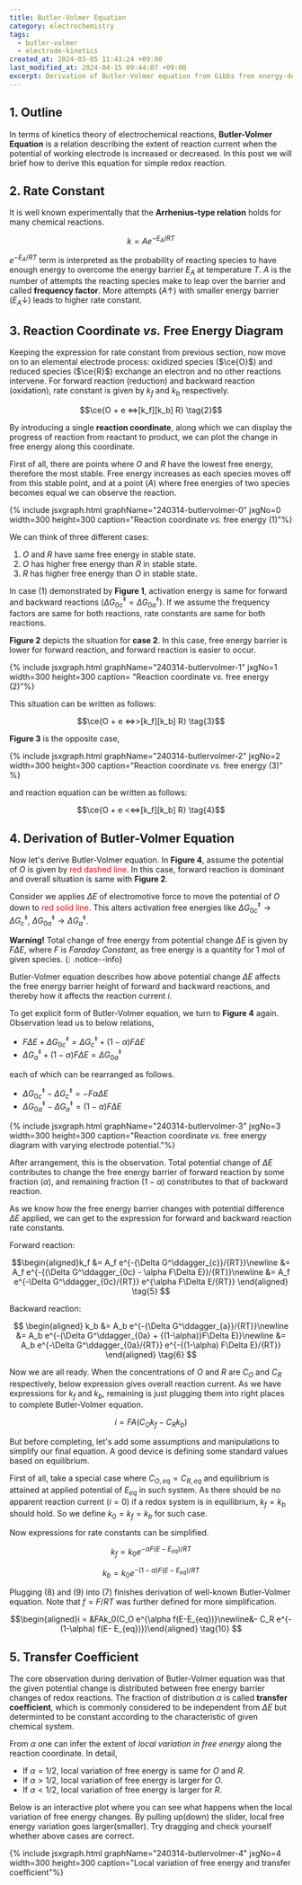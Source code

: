 ```yaml
---
title: Butler-Volmer Equation
category: electrochemistry
tags:
  - butler-volmer
  - electrode-kinetics
created_at: 2024-03-05 11:43:24 +09:00
last_modified_at: 2024-04-15 09:44:07 +09:00
excerpt: Derivation of Butler-Volmer equation from Gibbs free energy-dependent expression of rate constants.
---
```


## 1. Outline

In terms of kinetics theory of electrochemical reactions, **Butler-Volmer Equation** is a relation describing the extent of reaction current when the potential of working electrode is increased or decreased.  In this post we will brief how to derive this equation for simple redox reaction.

## 2. Rate Constant

It is well known experimentally that the **Arrhenius-type relation** holds for many chemical reactions.

$$ k = Ae^{-E_A/RT} \tag{1}$$

$e^{-E_A/RT}$ term is interpreted as the probability of reacting species to have enough energy to overcome the energy barrier $E_A$ at temperature $T$.  $A$ is the number of attempts the reacting species make to leap over the barrier and called **frequency factor**.  More attempts ($A\uparrow$) with smaller energy barrier ($E_A\downarrow$) leads to higher rate constant.

## 3. Reaction Coordinate *vs.* Free Energy Diagram

Keeping the expression for rate constant from previous section, now move on to an elemental electrode process: oxidized species ($\ce{O}$) and reduced species ($\ce{R}$) exchange an electron and no other reactions intervene.  For forward reaction (reduction) and backward reaction (oxidation), rate constant is given by ${k_f}$ and ${k_b}$ respectively.

$$\ce{O + e <=>[k_f][k_b] R} \tag{2}$$

By introducing a single **reaction coordinate**, along which we can display the progress of reaction from reactant to product, we can plot the change in free energy along this coordinate.

First of all, there are points where $O$ and $R$ have the lowest free energy, therefore the most stable.  Free energy increases as each species moves off from this stable point, and at a point ($A$) where free energies of two species becomes equal we can observe the reaction.

{% include jsxgraph.html graphName="240314-butlervolmer-0" jxgNo=0 width=300 height=300 caption="Reaction coordinate *vs.* free energy (1)"%}

We can think of three different cases:
1. $O$ and $R$ have same free energy in stable state.
2. $O$ has higher free energy than $R$ in stable state.
3. $R$ has higher free energy than $O$ in stable state.

In case (1) demonstrated by **Figure 1**, activation energy is same for forward and backward reactions ($\Delta G^\ddagger_{0c}=\Delta G^\ddagger_{0a}$).  If we assume the frequency factors are same for both reactions, rate constants are same for both reactions.

**Figure 2** depicts the situation for **case 2**.  In this case, free energy barrier is lower for forward reaction, and forward reaction is easier to occur.

{% include jsxgraph.html graphName="240314-butlervolmer-1" jxgNo=1 width=300 height=300 caption= "Reaction coordinate *vs.* free energy (2)"%}

This situation can be written as follows:

$$\ce{O + e <=>>[k_f][k_b] R} \tag{3}$$

**Figure 3** is the opposite case,

{% include jsxgraph.html graphName="240314-butlervolmer-2" jxgNo=2 width=300 height=300 caption="Reaction coordinate *vs.* free energy (3)" %}

and reaction equation can be written as follows:

$$\ce{O + e <<=>[k_f][k_b] R} \tag{4}$$

## 4. Derivation of Butler-Volmer Equation

Now let's derive Butler-Volmer equation.  In **Figure 4**, assume the potential of $O$ is given by <font color='red'>red dashed line</font>.  In this case, forward reaction is dominant and overall situation is same with **Figure 2**.

Consider we applies $\Delta E$ of electromotive force to move the potential of $O$ down to <font color='red'>red solid line</font>.  This alters activation free energies like $\Delta G^\ddagger_{0c} \rightarrow \Delta G^\ddagger_{c}$, $\Delta G^\ddagger_{0a} \rightarrow \Delta G^\ddagger_{a}$.

**Warning!**  Total change of free energy from potential change $\Delta E$ is given by $F\Delta E$, where $F$ is *Faraday Constant*, as free energy is a quantity for 1 mol of given species.
{: .notice--info}

Butler-Volmer equation describes how above potential change $\Delta E$ affects the free energy barrier height of forward and backward reactions, and thereby how it affects the reaction current $i$.

To get explicit form of Butler-Volmer equation, we turn to **Figure 4** again.  Observation lead us to below relations,

- $F\Delta E + \Delta G^\ddagger_{0c} = \Delta G^\ddagger_c + (1-\alpha)F\Delta E$
- $\Delta G^\ddagger_{a} + (1-\alpha)F\Delta E =  \Delta G^\ddagger_{0a}$

each of which can be rearranged as follows.

- $\Delta G^\ddagger_{0c} -\Delta G^\ddagger_c = -F\alpha\Delta E$
- $\Delta G^\ddagger_{0a} - \Delta G^\ddagger_a = (1-\alpha)F\Delta E$

{% include jsxgraph.html graphName="240314-butlervolmer-3" jxgNo=3 width=300 height=300 caption="Reaction coordinate *vs.* free energy diagram with varying electrode potential."%}

After arrangement, this is the observation.  Total potential change of $\Delta E$ contributes to change the free energy barrier of forward reaction by some fraction ($\alpha$), and remaining fraction ($1-\alpha$) constributes to that of backward reaction.

As we know how the free energy barrier changes with potential difference $\Delta E$ applied, we can get to the expression for forward and backward reaction rate constants.

Forward reaction:

$$\begin{aligned}k_f &= A_f e^{-{\Delta G^\ddagger_{c}}/{RT}}\newline
&= A_f e^{-{(\Delta G^\ddagger_{0c} - \alpha F\Delta E)}/{RT}}\newline
&= A_f e^{-\Delta G^\ddagger_{0c}/{RT}} e^{\alpha F\Delta E/{RT}}
\end{aligned}  \tag{5}
$$

Backward reaction:

$$
\begin{aligned}
k_b &= A_b e^{-{\Delta G^\ddagger_{a}}/{RT}}\newline
&= A_b e^{-(\Delta G^\ddagger_{0a} + {(1-\alpha)}F\Delta E)}\newline
&= A_b e^{-\Delta G^\ddagger_{0a}/{RT}} e^{-{(1-\alpha) F\Delta E}/{RT}}
\end{aligned} \tag{6}
$$

Now we are all ready.  When the concentrations of $O$ and $R$ are $C_O$ and $C_R$ respectively, below expression gives overall reaction current.  As we have expressions for $k_f$ and $k_b$, remaining is just plugging them into right places to complete Butler-Volmer equation.

$$ i = FA({C_O}{k_f}-{C_R}{k_b}) \tag{7} $$

But before completing, let's add some assumptions and manipulations to simplify our final equation.  A good device is defining some standard values based on equilibrium.

First of all, take a special case where $C_{O, eq} = C_{R, eq}$ and equilibrium is attained at applied potential of $E_{eq}$ in such system.  As there should be no apparent reaction current ($i=0$) if a redox system is in equilibrium, $k_f = k_b$ should hold.  So we define $k_0 = k_f = k_b$ for such case.

Now expressions for rate constants can be simplified.

$$ k_f = k_0 e^{-{\alpha F(E-E_{eq})}/{RT}} \tag{8} $$

$$ k_b = k_0 e^{-{(1-\alpha) F(E-E_{eq})}/{RT}} \tag{9} $$

Plugging $(8)$ and $(9)$ into $(7)$ finishes derivation of well-known Butler-Volmer equation.  Note that $f = F/{RT}$ was further defined for more simplification. 

$$\begin{aligned}i = &FAk_0(C_O e^{\alpha f(E-E_{eq})}\newline&- C_R e^{-(1-\alpha) f(E- E_{eq})})\end{aligned} \tag{10} $$

## 5. Transfer Coefficient

The core observation during derivation of Butler-Volmer equation was that the given potential change is distributed between free energy barrier changes of redox reactions.  The fraction of distribution $\alpha$ is called **transfer coefficient**, which is commonly considered to be independent from $\Delta E$ but determinted to be constant according to the characteristic of given chemical system.

From $\alpha$ one can infer the extent of *local variation in free energy*  along the reaction coordinate.  In detail,

- If $\alpha = 1/2$, local variation of free energy is same for $O$ and $R$.
- If $\alpha\gt 1/2$, local variation of free energy is larger for $O$.
- If $\alpha\lt 1/2$, local variation of free energy is larger for $R$.

Below is an interactive plot where you can see what happens when the local variation of free energy changes.  By pulling up(down) the slider, local free energy variation goes larger(smaller).  Try dragging and check yourself whether above cases are correct.

{% include jsxgraph.html graphName="240314-butlervolmer-4" jxgNo=4 width=300 height=300 caption="Local variation of free energy and transfer coefficient"%}